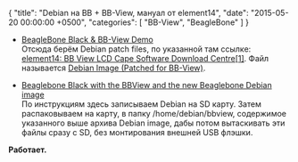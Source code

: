 {
  "title": "Debian на BB + BB-View, мануал от element14",
  "date": "2015-05-20 00:00:00 +0500",
  "categories": [ "BB-View", "BeagleBone" ]
}

* [BeagleBone Black & BB-View Demo](http://www.element14.com/community/community/designcenter/single-board-computers/next-gen_beaglebone/blog)<br>
Отсюда берём Debian patch files, по указанной там ссылке: [element14: BB View LCD Cape Software Download Centre[1]](http://www.element14.com/community/docs/DOC-67958/l/element14-bb-view-lcd-cape-software-download-centre1?ICID=beagleboneblack-bbview-software). Файл называется [Debian Image (Patched for BB-View)](http://downloads.element14.com/downloads/bb-view/BB%20VIEW%20Debian%20Image.zip?COM=BeagleBoneBlack).
<!-- more -->

* [Beaglebone Black with the BBView and the new Beaglebone Debian image](http://www.element14.com/community/community/designcenter/single-board-computers/next-gen_beaglebone/blog/2015/05/20/beaglebone-black-with-the-bbview-and-the-new-beaglebone-debian-image)<br>
По инструкциям здесь записываем Debian на SD карту. Затем распаковываем на карту, в папку /home/debian/bbview, содержимое указанного выше архива Debian image, дабы потом вытаскивать эти файлы сразу с SD, без монтирования внешней USB флэшки.

<span class="text-success"><b>Работает.</b></span>
